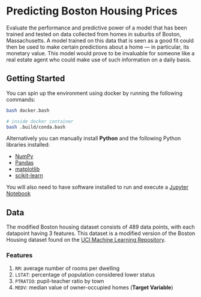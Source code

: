 # Predicting Boston Housing Prices

Evaluate the performance and predictive power of a model that has been trained and tested on data collected from homes in suburbs of Boston, Massachusetts. A model trained on this data that is seen as a good fit could then be used to make certain predictions about a home — in particular, its monetary value. This model would prove to be invaluable for someone like a real estate agent who could make use of such information on a daily basis.

## Getting Started

You can spin up the environment using docker by running the following commands:

```bash
bash docker.bash

# inside docker container
bash .build/conda.bash
```

Alternatively you can manually install **Python** and the following Python libraries installed:

- [NumPy](http://www.numpy.org/)
- [Pandas](http://pandas.pydata.org/)
- [matplotlib](http://matplotlib.org/)
- [scikit-learn](http://scikit-learn.org/stable/)

You will also need to have software installed to run and execute a [Jupyter Notebook](http://ipython.org/notebook.html)

## Data

The modified Boston housing dataset consists of 489 data points, with each datapoint having 3 features. This dataset is a modified version of the Boston Housing dataset found on the [UCI Machine Learning Repository](https://archive.ics.uci.edu/ml/datasets/Housing).

### Features

1. `RM`: average number of rooms per dwelling
2. `LSTAT`: percentage of population considered lower status
3. `PTRATIO`: pupil-teacher ratio by town
4. `MEDV`: median value of owner-occupied homes (**Target Variable**)
